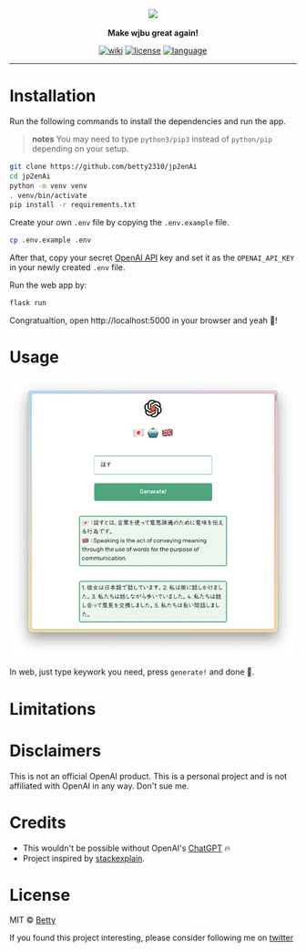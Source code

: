 <p align=center>
  <img src="https://github.com/betty2310/jp2enAi/blob/main/assets/logo.png?raw=true" width="150" />
</p>
<p align=center>
  <b>Make wjbu great again!</b>
</p>
<p align=center>
  <a href="https://github.com/betty2310/jp2enAi/wiki"><img alt="wiki" src="https://img.shields.io/badge/doc-reference-blue"></a>
  <a href="https://github.com/betty2310/jp2enAi/blob/master/LICENSE"><img alt="license" src="https://img.shields.io/badge/license-MIT-green.svg"></a>
  <a href="https://github.com/betty2310/FOMATEM/search?l=python"><img alt="language" src="https://img.shields.io/badge/language-python-orange.svg"></a>
</p>

------
# Installation 

Run the following commands to install the dependencies and run the app. 

> **notes**
>  You may need to type `python3/pip3` instead of `python/pip` depending on your setup.

```bash
git clone https://github.com/betty2310/jp2enAi
cd jp2enAi
python -m venv venv
. venv/bin/activate
pip install -r requirements.txt
```

Create your own `.env` file by copying the `.env.example` file.

```bash
cp .env.example .env
```

After that, copy your secret [OpenAI API](https://beta.openai.com/account/api-keys) key and set it as the `OPENAI_API_KEY` in your newly created `.env` file.

Run the web app by:
```python 
flask run
```
Congratualtion, open http://localhost:5000 in your browser and yeah 🎊!


# Usage

![](./assets/web.png)

In web, just type keywork you need, press `generate!` and done 🎊.

# Limitations

# Disclaimers
This is not an official OpenAI product. This is a personal project and is not affiliated with OpenAI in any way. Don't sue me.

# Credits
+ This wouldn't be possible without OpenAI's [ChatGPT](https://chat.openai.com/chat) 🔥
+ Project inspired by [stackexplain](https://github.com/shobrook/stackexplain).

# License

MIT © [Betty](https://github.com/betty2310)

If you found this project interesting, please consider following me on [twitter](https://twitter.com/_betty2310)